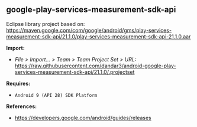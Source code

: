 ## google-play-services-measurement-sdk-api

Eclipse library project based on:<br/>
https://maven.google.com/com/google/android/gms/play-services-measurement-sdk-api/21.1.0/play-services-measurement-sdk-api-21.1.0.aar

**Import:**
- _File > Import... > Team > Team Project Set > URL:_<br/>
  https://raw.githubusercontent.com/dandar3/android-google-play-services-measurement-sdk-api/21.1.0/.projectset

**Requires:**
- `Android 9 (API 28) SDK Platform`

**References:**
- https://developers.google.com/android/guides/releases